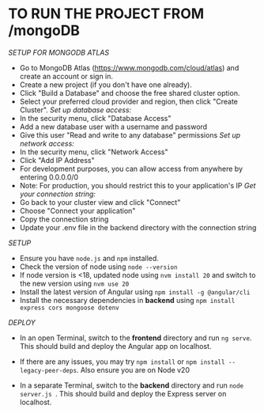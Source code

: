 # TO RUN THE PROJECT FROM /mongoDB

*SETUP FOR MONGODB ATLAS*
- Go to MongoDB Atlas (https://www.mongodb.com/cloud/atlas) and create an account or sign in.
- Create a new project (if you don't have one already).
- Click "Build a Database" and choose the free shared cluster option.
- Select your preferred cloud provider and region, then click "Create Cluster".
*Set up database access:*
- In the security menu, click "Database Access"
- Add a new database user with a username and password
- Give this user "Read and write to any database" permissions
*Set up network access:*
- In the security menu, click "Network Access"
- Click "Add IP Address"
- For development purposes, you can allow access from anywhere by entering 0.0.0.0/0
- Note: For production, you should restrict this to your application's IP
*Get your connection string:*
- Go back to your cluster view and click "Connect"
- Choose "Connect your application"
- Copy the connection string
- Update your .env file in the backend directory with the connection string

*SETUP*
- Ensure you have `node.js` and `npm` installed.
- Check the version of node using `node --version`
- If node version is <18, updated node using `nvm install 20` and switch to the new version using `nvm use 20`
- Install the latest version of Angular using `npm install -g @angular/cli`
- Install the necessary dependencies in **backend** using `npm install express cors mongoose dotenv`

*DEPLOY*
- In an open Terminal, switch to the **frontend** directory and run `ng serve`. This should build and deploy the Angular app on localhost.
- If there are any issues, you may try `npm install` or `npm install --legacy-peer-deps`. Also ensure you are on Node v20

- In a separate Terminal, switch to the **backend** directory and run `node server.js `. This should build and deploy the Express server on localhost.

